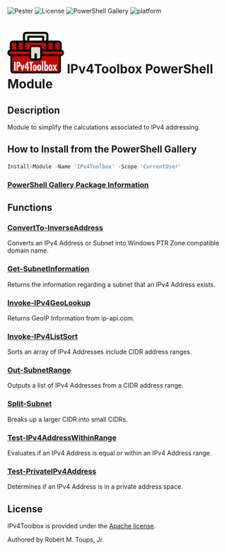 ![Pester](https://github.com/roberttoups/IPv4Toolbox/workflows/Pester/badge.svg) ![License](https://img.shields.io/github/license/roberttoups/IPv4Toolbox) ![PowerShell Gallery](https://img.shields.io/powershellgallery/v/IPv4Toolbox) ![platform](https://img.shields.io/powershellgallery/p/IPv4Toolbox)

# ![IPv4Toolbox](icons/Color-small.png) IPv4Toolbox PowerShell Module

## Description

Module to simplify the calculations associated to IPv4 addressing.

## How to Install from the PowerShell Gallery

```powershell
Install-Module -Name 'IPv4Toolbox' -Scope 'CurrentUser'
```
### [PowerShell Gallery Package Information](https://www.powershellgallery.com/packages/IPv4Toolbox)

## Functions

### [ConvertTo-InverseAddress](Docs/ConvertTo-InverseAddress.md)

Converts an IPv4 Address or Subnet into Windows PTR Zone compatible domain name.

### [Get-SubnetInformation](Docs/Get-SubnetInformation.md)

Returns the information regarding a subnet that an IPv4 Address exists.

### [Invoke-IPv4GeoLookup](Docs/Invoke-IPv4GeoLookup.md)

Returns GeoIP Information from ip-api.com.

### [Invoke-IPv4ListSort](Docs/Invoke-IPv4ListSort.md)

Sorts an array of IPv4 Addresses include CIDR address ranges.

### [Out-SubnetRange](Docs/Out-SubnetRange.md)

Outputs a list of IPv4 Addresses from a CIDR address range.

### [Split-Subnet](Docs/Split-Subnet.md)

Breaks up a larger CIDR into small CIDRs.

### [Test-IPv4AddressWithinRange](Docs/Test-IPv4AddressWithinRange.md)

Evaluates if an IPv4 Address is equal or within an IPv4 Address range.

### [Test-PrivateIPv4Address](Docs/Test-PrivateIPv4Address.md)

Determines if an IPv4 Address is in a private address space.

## License

IPv4Toolbox is provided under the [Apache license](LICENSE.md).

Authored by Robert M. Toups, Jr.
